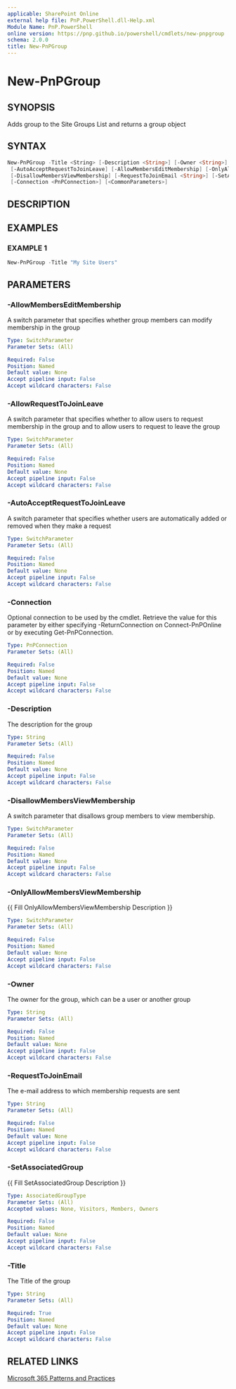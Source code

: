 ```yaml
---
applicable: SharePoint Online
external help file: PnP.PowerShell.dll-Help.xml
Module Name: PnP.PowerShell
online version: https://pnp.github.io/powershell/cmdlets/new-pnpgroup
schema: 2.0.0
title: New-PnPGroup
---
```


# New-PnPGroup

## SYNOPSIS
Adds group to the Site Groups List and returns a group object

## SYNTAX

```powershell
New-PnPGroup -Title <String> [-Description <String>] [-Owner <String>] [-AllowRequestToJoinLeave]
 [-AutoAcceptRequestToJoinLeave] [-AllowMembersEditMembership] [-OnlyAllowMembersViewMembership]
 [-DisallowMembersViewMembership] [-RequestToJoinEmail <String>] [-SetAssociatedGroup <AssociatedGroupType>]
 [-Connection <PnPConnection>] [<CommonParameters>]
```

## DESCRIPTION

## EXAMPLES

### EXAMPLE 1
```powershell
New-PnPGroup -Title "My Site Users"
```

## PARAMETERS

### -AllowMembersEditMembership
A switch parameter that specifies whether group members can modify membership in the group

```yaml
Type: SwitchParameter
Parameter Sets: (All)

Required: False
Position: Named
Default value: None
Accept pipeline input: False
Accept wildcard characters: False
```

### -AllowRequestToJoinLeave
A switch parameter that specifies whether to allow users to request membership in the group and to allow users to request to leave the group

```yaml
Type: SwitchParameter
Parameter Sets: (All)

Required: False
Position: Named
Default value: None
Accept pipeline input: False
Accept wildcard characters: False
```

### -AutoAcceptRequestToJoinLeave
A switch parameter that specifies whether users are automatically added or removed when they make a request

```yaml
Type: SwitchParameter
Parameter Sets: (All)

Required: False
Position: Named
Default value: None
Accept pipeline input: False
Accept wildcard characters: False
```

### -Connection
Optional connection to be used by the cmdlet. Retrieve the value for this parameter by either specifying -ReturnConnection on Connect-PnPOnline or by executing Get-PnPConnection.

```yaml
Type: PnPConnection
Parameter Sets: (All)

Required: False
Position: Named
Default value: None
Accept pipeline input: False
Accept wildcard characters: False
```

### -Description
The description for the group

```yaml
Type: String
Parameter Sets: (All)

Required: False
Position: Named
Default value: None
Accept pipeline input: False
Accept wildcard characters: False
```

### -DisallowMembersViewMembership
A switch parameter that disallows group members to view membership.

```yaml
Type: SwitchParameter
Parameter Sets: (All)

Required: False
Position: Named
Default value: None
Accept pipeline input: False
Accept wildcard characters: False
```

### -OnlyAllowMembersViewMembership
{{ Fill OnlyAllowMembersViewMembership Description }}

```yaml
Type: SwitchParameter
Parameter Sets: (All)

Required: False
Position: Named
Default value: None
Accept pipeline input: False
Accept wildcard characters: False
```

### -Owner
The owner for the group, which can be a user or another group

```yaml
Type: String
Parameter Sets: (All)

Required: False
Position: Named
Default value: None
Accept pipeline input: False
Accept wildcard characters: False
```

### -RequestToJoinEmail
The e-mail address to which membership requests are sent

```yaml
Type: String
Parameter Sets: (All)

Required: False
Position: Named
Default value: None
Accept pipeline input: False
Accept wildcard characters: False
```

### -SetAssociatedGroup
{{ Fill SetAssociatedGroup Description }}

```yaml
Type: AssociatedGroupType
Parameter Sets: (All)
Accepted values: None, Visitors, Members, Owners

Required: False
Position: Named
Default value: None
Accept pipeline input: False
Accept wildcard characters: False
```

### -Title
The Title of the group

```yaml
Type: String
Parameter Sets: (All)

Required: True
Position: Named
Default value: None
Accept pipeline input: False
Accept wildcard characters: False
```



## RELATED LINKS

[Microsoft 365 Patterns and Practices](https://aka.ms/m365pnp)